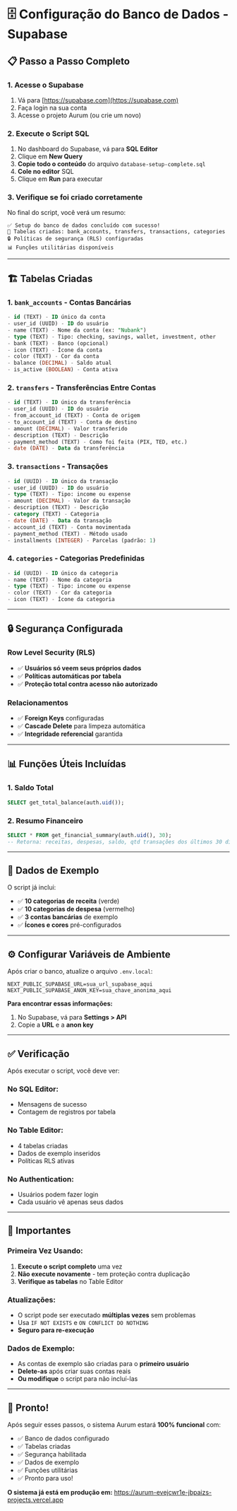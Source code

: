 # 🗄️ Configuração do Banco de Dados - Supabase

## 📋 **Passo a Passo Completo**

### **1. Acesse o Supabase**
1. Vá para [https://supabase.com](https://supabase.com)
2. Faça login na sua conta
3. Acesse o projeto Aurum (ou crie um novo)

### **2. Execute o Script SQL**
1. No dashboard do Supabase, vá para **SQL Editor**
2. Clique em **New Query**
3. **Copie todo o conteúdo** do arquivo `database-setup-complete.sql`
4. **Cole no editor** SQL
5. Clique em **Run** para executar

### **3. Verifique se foi criado corretamente**
No final do script, você verá um resumo:
```
✅ Setup do banco de dados concluído com sucesso!
🏦 Tabelas criadas: bank_accounts, transfers, transactions, categories
🔒 Políticas de segurança (RLS) configuradas
📊 Funções utilitárias disponíveis
```

---

## 🏗️ **Tabelas Criadas**

### **1. `bank_accounts`** - Contas Bancárias
```sql
- id (TEXT) - ID único da conta
- user_id (UUID) - ID do usuário
- name (TEXT) - Nome da conta (ex: "Nubank")  
- type (TEXT) - Tipo: checking, savings, wallet, investment, other
- bank (TEXT) - Banco (opcional)
- icon (TEXT) - Ícone da conta
- color (TEXT) - Cor da conta
- balance (DECIMAL) - Saldo atual
- is_active (BOOLEAN) - Conta ativa
```

### **2. `transfers`** - Transferências Entre Contas
```sql
- id (TEXT) - ID único da transferência
- user_id (UUID) - ID do usuário
- from_account_id (TEXT) - Conta de origem
- to_account_id (TEXT) - Conta de destino
- amount (DECIMAL) - Valor transferido
- description (TEXT) - Descrição
- payment_method (TEXT) - Como foi feita (PIX, TED, etc.)
- date (DATE) - Data da transferência
```

### **3. `transactions`** - Transações
```sql
- id (UUID) - ID único da transação
- user_id (UUID) - ID do usuário
- type (TEXT) - Tipo: income ou expense
- amount (DECIMAL) - Valor da transação
- description (TEXT) - Descrição
- category (TEXT) - Categoria
- date (DATE) - Data da transação
- account_id (TEXT) - Conta movimentada
- payment_method (TEXT) - Método usado
- installments (INTEGER) - Parcelas (padrão: 1)
```

### **4. `categories`** - Categorias Predefinidas
```sql
- id (UUID) - ID único da categoria
- name (TEXT) - Nome da categoria
- type (TEXT) - Tipo: income ou expense
- color (TEXT) - Cor da categoria
- icon (TEXT) - Ícone da categoria
```

---

## 🔒 **Segurança Configurada**

### **Row Level Security (RLS)**
- ✅ **Usuários só veem seus próprios dados**
- ✅ **Políticas automáticas por tabela**
- ✅ **Proteção total contra acesso não autorizado**

### **Relacionamentos**
- ✅ **Foreign Keys** configuradas
- ✅ **Cascade Delete** para limpeza automática
- ✅ **Integridade referencial** garantida

---

## 📊 **Funções Úteis Incluídas**

### **1. Saldo Total**
```sql
SELECT get_total_balance(auth.uid());
```

### **2. Resumo Financeiro**
```sql
SELECT * FROM get_financial_summary(auth.uid(), 30);
-- Retorna: receitas, despesas, saldo, qtd transações dos últimos 30 dias
```

---

## 🎯 **Dados de Exemplo**

O script já inclui:
- ✅ **10 categorias de receita** (verde)
- ✅ **10 categorias de despesa** (vermelho)
- ✅ **3 contas bancárias** de exemplo
- ✅ **Ícones e cores** pré-configurados

---

## ⚙️ **Configurar Variáveis de Ambiente**

Após criar o banco, atualize o arquivo `.env.local`:

```env
NEXT_PUBLIC_SUPABASE_URL=sua_url_supabase_aqui
NEXT_PUBLIC_SUPABASE_ANON_KEY=sua_chave_anonima_aqui
```

**Para encontrar essas informações:**
1. No Supabase, vá para **Settings > API**
2. Copie a **URL** e a **anon key**

---

## ✅ **Verificação**

Após executar o script, você deve ver:

### **No SQL Editor:**
- Mensagens de sucesso
- Contagem de registros por tabela

### **No Table Editor:**
- 4 tabelas criadas
- Dados de exemplo inseridos
- Políticas RLS ativas

### **No Authentication:**
- Usuários podem fazer login
- Cada usuário vê apenas seus dados

---

## 🚨 **Importantes**

### **Primeira Vez Usando:**
1. **Execute o script completo** uma vez
2. **Não execute novamente** - tem proteção contra duplicação
3. **Verifique as tabelas** no Table Editor

### **Atualizações:**
- O script pode ser executado **múltiplas vezes** sem problemas
- Usa `IF NOT EXISTS` e `ON CONFLICT DO NOTHING`
- **Seguro para re-execução**

### **Dados de Exemplo:**
- As contas de exemplo são criadas para o **primeiro usuário**
- **Delete-as** após criar suas contas reais
- **Ou modifique** o script para não incluí-las

---

## 🎉 **Pronto!**

Após seguir esses passos, o sistema Aurum estará **100% funcional** com:

- ✅ Banco de dados configurado
- ✅ Tabelas criadas
- ✅ Segurança habilitada  
- ✅ Dados de exemplo
- ✅ Funções utilitárias
- ✅ Pronto para uso!

**O sistema já está em produção em:** https://aurum-evejcwr1e-jbpaizs-projects.vercel.app
